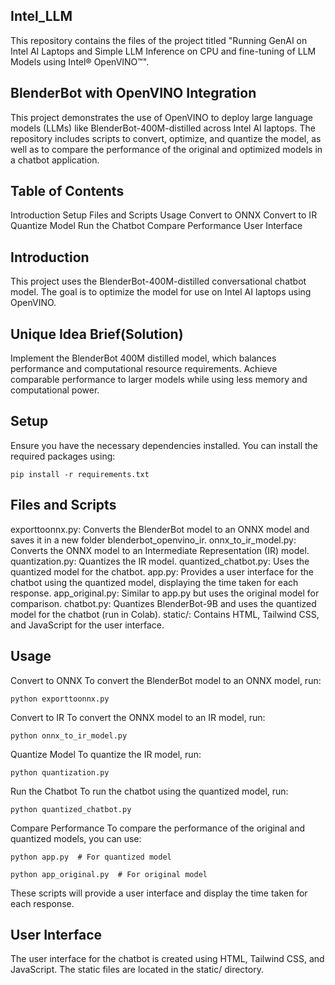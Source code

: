 ## Intel_LLM
This repository contains the files of the project titled "Running GenAI on Intel AI Laptops and Simple LLM Inference on CPU and fine-tuning of LLM Models using Intel® OpenVINO™".

## BlenderBot with OpenVINO Integration
This project demonstrates the use of OpenVINO to deploy large language models (LLMs) like BlenderBot-400M-distilled across Intel AI laptops. The repository includes scripts to convert, optimize, and quantize the model, as well as to compare the performance of the original and optimized models in a chatbot application.

## Table of Contents
Introduction
Setup
Files and Scripts
Usage
Convert to ONNX
Convert to IR
Quantize Model
Run the Chatbot
Compare Performance
User Interface

## Introduction
This project uses the BlenderBot-400M-distilled conversational chatbot model. The goal is to optimize the model for use on Intel AI laptops using OpenVINO.

## Unique Idea Brief(Solution)
Implement the BlenderBot 400M distilled model, which balances performance and computational resource requirements.
Achieve comparable performance to larger models while using less memory and computational power.

## Setup
Ensure you have the necessary dependencies installed. You can install the required packages using:
```
pip install -r requirements.txt
```
## Files and Scripts
exporttoonnx.py: Converts the BlenderBot model to an ONNX model and saves it in a new folder blenderbot_openvino_ir.
onnx_to_ir_model.py: Converts the ONNX model to an Intermediate Representation (IR) model.
quantization.py: Quantizes the IR model.
quantized_chatbot.py: Uses the quantized model for the chatbot.
app.py: Provides a user interface for the chatbot using the quantized model, displaying the time taken for each response.
app_original.py: Similar to app.py but uses the original model for comparison.
chatbot.py: Quantizes BlenderBot-9B and uses the quantized model for the chatbot (run in Colab).
static/: Contains HTML, Tailwind CSS, and JavaScript for the user interface.

## Usage
Convert to ONNX
To convert the BlenderBot model to an ONNX model, run:
```
python exporttoonnx.py
```
Convert to IR
To convert the ONNX model to an IR model, run:
```
python onnx_to_ir_model.py
```
Quantize Model
To quantize the IR model, run:
```
python quantization.py
```
Run the Chatbot
To run the chatbot using the quantized model, run:
```
python quantized_chatbot.py
```
Compare Performance
To compare the performance of the original and quantized models, you can use:
```
python app.py  # For quantized model

```
```
python app_original.py  # For original model
```
These scripts will provide a user interface and display the time taken for each response.

## User Interface
The user interface for the chatbot is created using HTML, Tailwind CSS, and JavaScript. The static files are located in the static/ directory.

